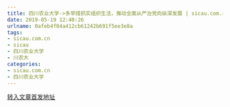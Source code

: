 ```yaml
---
title: 四川农业大学->多举措抓实组织生活，推动全面从严治党向纵深发展 | sicau.com.cn
date: 2019-05-19 12:40:26
urlname: 0afeb4f04a412cb61242b691f5ee3e8a
tags: 
- sicau.com.cn
- sicau
- 四川农业大学
- 川农大
categories:
- sicau.com.cn
- 四川农业大学
---
```





[转入文章首发地址](https://news.sicau.edu.cn/info/1135/45786.htm)